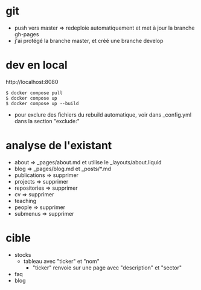 git
===
- push vers master => redeploie automatiquement et met à jour la branche gh-pages
- j'ai protégé la branche master, et créé une branche develop


dev en local
============
http://localhost:8080
```
$ docker compose pull
$ docker compose up
$ docker compose up --build
```

- pour exclure des fichiers du rebuild automatique, voir dans \_config.yml dans la section "exclude:"


analyse de l'existant
=====================
- about             => _pages/about.md et utilise le _layouts/about.liquid
- blog              => _pages/blog.md et _posts/*.md
- publications      => supprimer
- projects          => supprimer
- repositories      => supprimer
- cv                => supprimer
- teaching
- people            => supprimer
- submenus          => supprimer


cible
=====
- stocks
    - tableau avec "ticker" et "nom"
        - "ticker" renvoie sur une page avec "description" et "sector"
- faq
- blog



